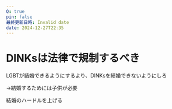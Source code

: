 ```yaml
---
Q: true
pin: false
最終更新日時: Invalid date
date: 2024-12-27T22:35
---
```

# DINKsは法律で規制するべき

LGBTが結婚できるようにするより、DINKsを結婚できないようにしろ

→結婚するためには子供が必要

結婚のハードルを上げる